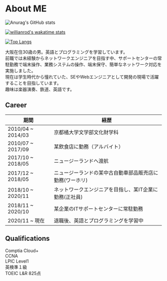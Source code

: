 # About ME
![Anurag's GitHub stats](https://github-readme-stats.vercel.app/api?username=kuccho524&show_icons=true&theme=dark)

[![willianrod's wakatime stats](https://github-readme-stats.vercel.app/api/wakatime?kuccho524=compact&theme=dark)](https://github.com/anuraghazra/github-readme-stats)

[![Top Langs](https://github-readme-stats.vercel.app/api/top-langs/?username=kuccho524&layout=compact&theme=dark)](https://github.com/anuraghazra/github-readme-stats)

大阪在住30歳の男。英語とプログラミングを学習しています。<br>
前職では未経験からネットワークエンジニアを目指す中、サポートセンターの常駐勤務で端末操作、業務システムの操作、端末保守、簡単なネットワーク対応を実施しました。<br>
現在は学生時代から憧れていた、SEやWebエンジニアとして開発の現場で活躍することを目指しています。<br>
趣味は楽器演奏、鉄道、英語です。

## Career
<table>
  <thead>
    <th>期間</th>
    <th>経歴</th>
  </thead>
  <tbody>
    <tr>
      <td>2010/04 ~ 2014/03</td>
      <td>京都橘大学文学部文化財学科</td>
    </tr>
    <tr>
      <td>2010/07 ~ 2017/09</td>
      <td>某飲食店に勤務（アルバイト）</td>
    </tr>
    <tr>
      <td>2017/10 ~ 2018/05</td>
      <td>ニュージーランドへ渡航</td>
    </tr>
    <tr>
      <td>2017/12 ~ 2018/05</td>
      <td>ニュージーランドの某中古自動車部品販売店に勤務(ワーホリ)</td>
    </tr>
    <tr>
      <td>2018/10 ~ 2020/11</td>
      <td>ネットワークエンジニアを目指し、某IT企業に勤務(正社員)</td>
    </tr>
    <tr>
      <td>2018/11 ~ 2020/10</td>
      <td>某企業のITサポートセンターに常駐勤務</td>
    </tr>
    <tr>
      <td>2020/11 ~ 現在</td>
      <td>退職後、英語とプログラミングを学習中</td>
    </tr>
  </tbody>
 </table>

## Qualifications
Comptia Cloud+<br>
CCNA<br>
LPIC Level1<br>
英検準１級<br>
TOEIC L&R 825点
